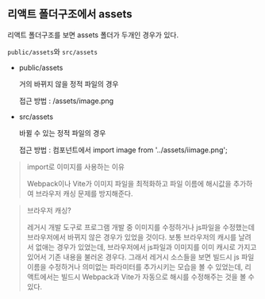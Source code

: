 ## 리액트 폴더구조에서 assets

리액트 폴더구조를 보면 assets 폴더가 두개인 경우가 있다.

`public/assets`와 `src/assets`

* public/assets

  거의 바뀌지 않을 정적 파일의 경우

  접근 방법 : /assets/image.png

* src/assets

  바뀔 수 있는 정적 파일의 경우

  접근 방법 : 컴포넌트에서 import image from '../assets/iimage.png';

> import로 이미지를 사용하는 이유
>
> Webpack이나 Vite가 이미지 파일을 최적화하고 파일 이름에 해시값을 추가하여 브라우저 캐싱 문제를 방지해준다.

> 브라우저 캐싱?
>
> 레거시 개발 도구로 프로그램 개발 중 이미지를 수정하거나 js파일을 수정했는데 브라우저에서 바뀌지 않은 경우가 있었을 것이다. 보통 브라우저의 캐시를 날려서 없애는 경우가 있었는데, 브라우저에서 js파일과 이미지를 이미 캐시로 가지고있어서 기존 내용을 불러온 경우다. 
> 그래서 레거시 소스들을 보면 빌드시 js 파일 이름을 수정하거나 의미없는 파라미터를 추가시키는 모습을 볼 수 있었는데, 리액트에서는 빌드시 Webpack과 Vite가 자동으로 해시를 수정해주는 것을 볼 수 있다.